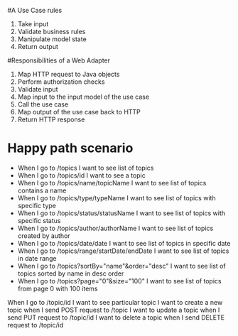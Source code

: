 #A Use Case rules
1. Take input
2. Validate business rules 
3. Manipulate model state 
4. Return output

#Responsibilities of a Web Adapter
1. Map HTTP request to Java objects
2. Perform authorization checks
3. Validate input
4. Map input to the input model of the use case 
5. Call the use case
6. Map output of the use case back to HTTP 
7. Return HTTP response

# Happy path scenario
- When I go to /topics I want to see list of topics
- When I go to /topics/id I want to see a topic
- When I go to /topics/name/topicName I want to see list of topics contains a name 
- When I go to /topics/type/typeName I want to see list of topics with specific type
- When I go to /topics/status/statusName I want to see list of topics with specific status 
- When I go to /topics/author/authorName I want to see list of topics created by author
- When I go to /topics/date/date I want to see list of topics in specific date 
- When I go to /topics/range/startDate/endDate I want to see list of topics in date range
- When I go to /topics?sortBy="name"&order="desc" I want to see list of topics sorted by name in desc order
- When I go to /topics?page="0"&size="100" I want to see list of topics from page 0 with 100 items 

When I go to /topic/id I want to see particular topic
I want to create a new topic when I send POST request to /topic
I want to update a topic when I send PUT request to /topic/id
I want to delete a topic when I send DELETE request to /topic/id
